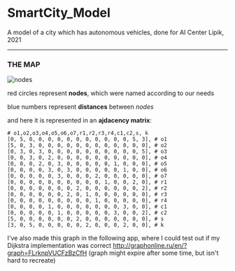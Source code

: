 # SmartCity_Model
A model of a city which has autonomous vehicles, done for AI Center Lipik, 2021
_____________________________________________________________________________________________________


### THE MAP ###
![nodes](https://user-images.githubusercontent.com/72471213/133169872-9067c041-cc16-4ef4-aa67-e9fad895db73.png)

red circles represent **nodes**, which were named according to our needs

blue numbers represent **distances** between *nodes*

and here it is represented in an **ajdacency matrix**:

    # o1,o2,o3,o4,o5,o6,o7,r1,r2,r3,r4,c1,c2,s, k
    [0, 5, 0, 0, 0, 0, 0, 0, 0, 0, 0, 0, 0, 5, 3], # o1
    [5, 0, 3, 0, 0, 0, 0, 0, 0, 0, 0, 0, 0, 0, 0], # o2
    [0, 3, 0, 3, 0, 0, 0, 0, 0, 0, 0, 0, 0, 0, 5], # o3
    [0, 0, 3, 0, 2, 0, 0, 0, 0, 0, 0, 0, 0, 0, 0], # o4
    [0, 0, 0, 2, 0, 3, 0, 0, 0, 0, 0, 1, 0, 0, 0], # o5
    [0, 0, 0, 0, 3, 0, 3, 0, 0, 0, 0, 0, 1, 0, 0], # o6
    [0, 0, 0, 0, 0, 3, 0, 0, 0, 2, 0, 0, 0, 0, 0], # o7
    [0, 0, 0, 0, 0, 0, 0, 0, 0, 0, 1, 0, 0, 2, 0], # r1
    [0, 0, 0, 0, 0, 0, 0, 2, 0, 0, 0, 0, 0, 0, 2], # r2
    [0, 0, 0, 0, 0, 0, 2, 0, 1, 0, 0, 0, 0, 0, 0], # r3
    [0, 0, 0, 0, 0, 0, 0, 0, 0, 1, 0, 0, 0, 0, 0], # r4
    [0, 0, 0, 0, 1, 0, 0, 0, 0, 0, 0, 0, 3, 0, 0], # c1
    [0, 0, 0, 0, 0, 1, 0, 0, 0, 0, 0, 3, 0, 0, 2], # c2
    [5, 0, 0, 0, 0, 0, 0, 2, 0, 0, 0, 0, 0, 0, 0], # s
    [3, 0, 5, 0, 0, 0, 0, 0, 2, 0, 0, 0, 2, 0, 0], # k


I've also made this graph in the following app, where I could test out if my Dijkstra implementation was correct
http://graphonline.ru/en/?graph=FLrknpVUCFzBzCfH (graph might expire after some time, but isn't hard to recreate)
